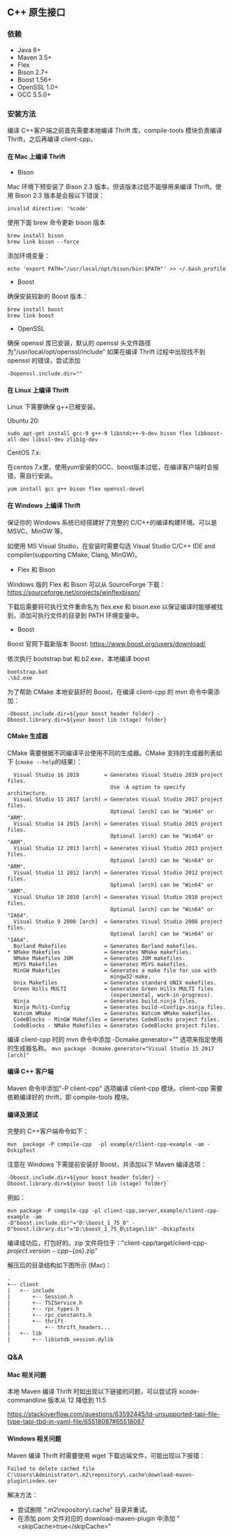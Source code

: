 <!--

    Licensed to the Apache Software Foundation (ASF) under one
    or more contributor license agreements.  See the NOTICE file
    distributed with this work for additional information
    regarding copyright ownership.  The ASF licenses this file
    to you under the Apache License, Version 2.0 (the
    "License"); you may not use this file except in compliance
    with the License.  You may obtain a copy of the License at
    
        http://www.apache.org/licenses/LICENSE-2.0
    
    Unless required by applicable law or agreed to in writing,
    software distributed under the License is distributed on an
    "AS IS" BASIS, WITHOUT WARRANTIES OR CONDITIONS OF ANY
    KIND, either express or implied.  See the License for the
    specific language governing permissions and limitations
    under the License.

-->

## C++ 原生接口

### 依赖

- Java 8+
- Maven 3.5+
- Flex
- Bison 2.7+
- Boost 1.56+
- OpenSSL 1.0+
- GCC 5.5.0+


### 安装方法

编译 C++客户端之前首先需要本地编译 Thrift 库，compile-tools 模块负责编译 Thrift，之后再编译 client-cpp。

#### 在 Mac 上编译 Thrift

- Bison

Mac 环境下预安装了 Bison 2.3 版本，但该版本过低不能够用来编译 Thrift。使用 Bison 2.3 版本是会报以下错误：

  ```invalid directive: '%code'```

使用下面 brew 命令更新 bison 版本    

```     shell
brew install bison     
brew link bison --force        
```

 添加环境变量：

```            shell
echo 'export PATH="/usr/local/opt/bison/bin:$PATH"' >> ~/.bash_profile     
```

- Boost

确保安装较新的 Boost 版本：

```shell
brew install boost
brew link boost
```

- OpenSSL

确保 openssl 库已安装，默认的 openssl 头文件路径为"/usr/local/opt/openssl/include"
如果在编译 Thrift 过程中出现找不到 openssl 的错误，尝试添加

`-Dopenssl.include.dir=""`

#### 在 Linux 上编译 Thrift

Linux 下需要确保 g++已被安装。

Ubuntu 20:

```shell
sudo apt-get install gcc-9 g++-9 libstdc++-9-dev bison flex libboost-all-dev libssl-dev zlib1g-dev
```

CentOS 7.x:

在centos 7.x里，使用yum安装的GCC、boost版本过低，在编译客户端时会报错，需自行安装。
```shell
yum install gcc g++ bison flex openssl-devel
```

#### 在 Windows 上编译 Thrift

保证你的 Windows 系统已经搭建好了完整的 C/C++的编译构建环境。可以是 MSVC，MinGW 等。

如使用 MS Visual Studio，在安装时需要勾选 Visual Studio C/C++ IDE and compiler(supporting CMake, Clang, MinGW)。

- Flex 和 Bison

Windows 版的 Flex 和 Bison 可以从 SourceForge 下载：https://sourceforge.net/projects/winflexbison/

下载后需要将可执行文件重命名为 flex.exe 和 bison.exe 以保证编译时能够被找到，添加可执行文件的目录到 PATH 环境变量中。

- Boost

Boost 官网下载新版本 Boost: https://www.boost.org/users/download/

依次执行 bootstrap.bat 和 b2.exe，本地编译 boost

```shell
bootstrap.bat
.\b2.exe
```

为了帮助 CMake 本地安装好的 Boost，在编译 client-cpp 的 mvn 命令中需添加： 

`-Dboost.include.dir=${your boost header folder} -Dboost.library.dir=${your boost lib (stage) folder}`

#### CMake 生成器

CMake 需要根据不同编译平台使用不同的生成器。CMake 支持的生成器列表如下 (`cmake --help`的结果）：

```
  Visual Studio 16 2019        = Generates Visual Studio 2019 project files.
                                 Use -A option to specify architecture.
  Visual Studio 15 2017 [arch] = Generates Visual Studio 2017 project files.
                                 Optional [arch] can be "Win64" or "ARM".
  Visual Studio 14 2015 [arch] = Generates Visual Studio 2015 project files.
                                 Optional [arch] can be "Win64" or "ARM".
  Visual Studio 12 2013 [arch] = Generates Visual Studio 2013 project files.
                                 Optional [arch] can be "Win64" or "ARM".
  Visual Studio 11 2012 [arch] = Generates Visual Studio 2012 project files.
                                 Optional [arch] can be "Win64" or "ARM".
  Visual Studio 10 2010 [arch] = Generates Visual Studio 2010 project files.
                                 Optional [arch] can be "Win64" or "IA64".
  Visual Studio 9 2008 [arch]  = Generates Visual Studio 2008 project files.
                                 Optional [arch] can be "Win64" or "IA64".
  Borland Makefiles            = Generates Borland makefiles.
* NMake Makefiles              = Generates NMake makefiles.
  NMake Makefiles JOM          = Generates JOM makefiles.
  MSYS Makefiles               = Generates MSYS makefiles.
  MinGW Makefiles              = Generates a make file for use with
                                 mingw32-make.
  Unix Makefiles               = Generates standard UNIX makefiles.
  Green Hills MULTI            = Generates Green Hills MULTI files
                                 (experimental, work-in-progress).
  Ninja                        = Generates build.ninja files.
  Ninja Multi-Config           = Generates build-<Config>.ninja files.
  Watcom WMake                 = Generates Watcom WMake makefiles.
  CodeBlocks - MinGW Makefiles = Generates CodeBlocks project files.
  CodeBlocks - NMake Makefiles = Generates CodeBlocks project files.
```

编译 client-cpp 时的 mvn 命令中添加 -Dcmake.generator="" 选项来指定使用的生成器名称。
 `mvn package -Dcmake.generator="Visual Studio 15 2017 [arch]"`

#### 编译 C++ 客户端

Maven 命令中添加"-P client-cpp" 选项编译 client-cpp 模块。client-cpp 需要依赖编译好的 thrift，即 compile-tools 模块。

#### 编译及测试

完整的 C++客户端命令如下：

`mvn  package -P compile-cpp  -pl example/client-cpp-example -am -DskipTest`

注意在 Windows 下需提前安装好 Boost，并添加以下 Maven 编译选项：

```shell
-Dboost.include.dir=${your boost header folder} -Dboost.library.dir=${your boost lib (stage) folder}` 
```

例如：

```shell
mvn package -P compile-cpp -pl client-cpp,server,example/client-cpp-example -am 
-D"boost.include.dir"="D:\boost_1_75_0" -D"boost.library.dir"="D:\boost_1_75_0\stage\lib" -DskipTests
```

编译成功后，打包好的。zip 文件将位于："client-cpp/target/client-cpp-${project.version}-cpp-${os}.zip"

解压后的目录结构如下图所示 (Mac)：

```shell
.
+-- client
|   +-- include
|       +-- Session.h
|       +-- TSIService.h
|       +-- rpc_types.h
|       +-- rpc_constants.h
|       +-- thrift
|           +-- thrift_headers...
|   +-- lib
|       +-- libiotdb_session.dylib
```

### Q&A

#### Mac 相关问题

本地 Maven 编译 Thrift 时如出现以下链接的问题，可以尝试将 xcode-commandline 版本从 12 降低到 11.5

https://stackoverflow.com/questions/63592445/ld-unsupported-tapi-file-type-tapi-tbd-in-yaml-file/65518087#65518087

#### Windows 相关问题

Maven 编译 Thrift 时需要使用 wget 下载远端文件，可能出现以下报错：

```
Failed to delete cached file C:\Users\Administrator\.m2\repository\.cache\download-maven-plugin\index.ser
```

解决方法：

- 尝试删除 ".m2\repository\\.cache\" 目录并重试。
- 在添加 pom 文件对应的 download-maven-plugin 中添加 "\<skipCache>true\</skipCache>"
